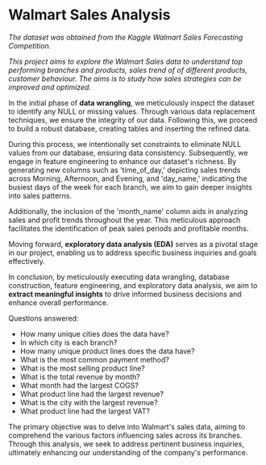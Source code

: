 # Walmart Sales Analysis

*The dataset was obtained from the Kaggle Walmart Sales Forecasting Competition.*
 
*This project aims to explore the Walmart Sales data to understand top performing branches and products, sales trend of of different products, customer behaviour. The aims is to study how sales strategies can be improved and optimized.*

In the initial phase of **data wrangling**, we meticulously inspect the dataset to identify any NULL or missing values. Through various data replacement techniques, we ensure the integrity of our data. Following this, we proceed to build a robust database, creating tables and inserting the refined data.

During this process, we intentionally set constraints to eliminate NULL values from our database, ensuring data consistency. Subsequently, we engage in feature engineering to enhance our dataset's richness. By generating new columns such as 'time_of_day,' depicting sales trends across Morning, Afternoon, and Evening, and 'day_name,' indicating the busiest days of the week for each branch, we aim to gain deeper insights into sales patterns.

Additionally, the inclusion of the 'month_name' column aids in analyzing sales and profit trends throughout the year. This meticulous approach facilitates the identification of peak sales periods and profitable months.

Moving forward, **exploratory data analysis (EDA)** serves as a pivotal stage in our project, enabling us to address specific business inquiries and goals effectively.

In conclusion, by meticulously executing data wrangling, database construction, feature engineering, and exploratory data analysis, we aim to **extract meaningful insights** to drive informed business decisions and enhance overall performance.

Questions answered: 
- How many unique cities does the data have?
- In which city is each branch?
- How many unique product lines does the data have?
- What is the most common payment method?
- What is the most selling product line?
- What is the total revenue by month?
- What month had the largest COGS?
- What product line had the largest revenue?
- What is the city with the largest revenue?
- What product line had the largest VAT?

The primary objective was to delve into Walmart's sales data, aiming to comprehend the various factors influencing sales across its branches. Through this analysis, we seek to address pertinent business inquiries, ultimately enhancing our understanding of the company's performance.





